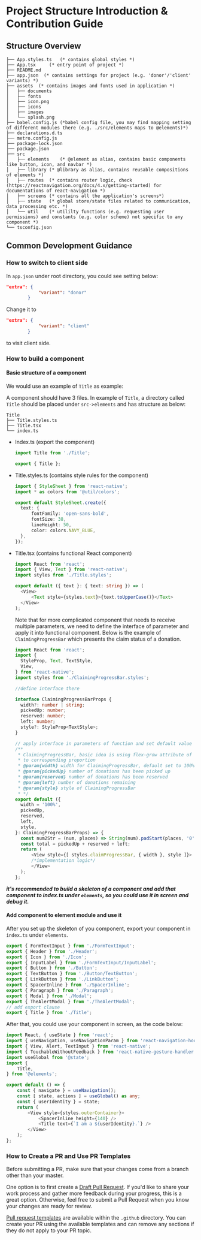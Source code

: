 # Project Structure Introduction & Contribution Guide

## Structure Overview

```shell
├── App.styles.ts	(* contains global styles *)
├── App.tsx 	(* entry point of project *)
├── README.md
├── app.json  (* contains settings for project (e.g. 'donor'/'client' variants) *)
├── assets  (* contains images and fonts used in application *)
│   ├── documents
│   ├── fonts
│   ├── icon.png
│   ├── icons
│   ├── images
│   └── splash.png
├── babel.config.js	(*babel config file, you may find mapping setting of different modules there (e.g. ./src/elements maps to @elements)*)
├── declarations.d.ts
├── metro.config.js
├── package-lock.json
├── package.json
├── src
│   ├── elements	(* @element as alias, contains basic components like button, icon, and navbar *)
│   ├── library	(* @library as alias, contains reusable compositions of elements *)
│   ├── routes	(* contains router logic, check (https://reactnavigation.org/docs/4.x/getting-started) for documentations of react-navigation *)
│   ├── screens	(* contains all the application's screens*)
│   ├── state	(* global store/state files related to communication, data processing etc. *)
│   └── util	(* utililty functions (e.g. requesting user permissions) and constants (e.g. color scheme) not specific to any component *)
└── tsconfig.json
```

## Common Development Guidance

### How to switch to client side

In `app.json` under root directory, you could see setting below:

``` json
"extra": {
			"variant": "donor"
		}
```

Change it to 

```json
"extra": {
			"variant": "client"
		}
```

to visit client side.

### How to build a component

#### Basic structure of a component

We would use an example of  `Title` as example:

A component should have 3 files. In example of `Title`, a directory called `Title` should be placed under `src->elements` and has structure as below:

```shell
Title
├── Title.styles.ts
├── Title.tsx
└── index.ts
```

- Index.ts (export the component)

  ``` typescript
  import Title from './Title';
  
  export { Title };
  ```

- Title.styles.ts (contains style rules for the component)

  ``` typescript
  import { StyleSheet } from 'react-native';
  import * as colors from '@util/colors';
  
  export default StyleSheet.create({
  	text: {
  		fontFamily: 'open-sans-bold',
  		fontSize: 38,
  		lineHeight: 50,
  		color: colors.NAVY_BLUE,
  	},
  });
  
  ```

- Title.tsx (contains functional React component)

  ``` typescript
  import React from 'react';
  import { View, Text } from 'react-native';
  import styles from './Title.styles';
  
  export default ({ text }: { text: string }) => (
  	<View>
  		<Text style={styles.text}>{text.toUpperCase()}</Text>
  	</View>
  );
  ```

  Note that for more complicated component that needs to receive multiple parameters, we need to define the interface of parameter and apply it into functional component. Below is the example of `ClaimingProgressBar` which presents the claim status of a donation.

  ``` typescript
  import React from 'react';
  import {
  	StyleProp, Text, TextStyle,
  	View,
  } from 'react-native';
  import styles from './ClaimingProgressBar.styles';
  
  //define interface there
  
  interface ClaimingProgressBarProps {
  	width?: number | string;
  	pickedUp: number;
  	reserved: number;
  	left: number;
  	style?: StyleProp<TextStyle>;
  }
  
  // apply interface in parameters of function and set default value
  /**
   * ClaimingProgressBar, basic idea is using flex-grow attribute of element to stretch bars
   * to corresponding proportion
   * @param{width} width for ClaimingProgressBar, default set to 100%
   * @param{pickedUp} number of donations has been picked up
   * @param{reserved} number of donations has been reserved
   * @param{left} number of donations remaining
   * @param{style} style of ClaimingProgressBar
   * */
  export default ({
  	width = '100%',
  	pickedUp,
  	reserved,
  	left,
  	style,
  }: ClaimingProgressBarProps) => {
  	const num2Str = (num, places) => String(num).padStart(places, '0');
  	const total = pickedUp + reserved + left;
  	return (
  		<View style={[ styles.claimProgressBar, { width }, style ]}>
  		/*implementation logic*/
  		</View>
  	);
  };
  
  
  ```

***it's recommended to build a skeleton of a component and add that component to index.ts under `elements`, so you could use it in screen and debug it.***

#### Add component to element module and use it

After you set up the skeleton of you component, export your component in `index.ts` under `elements`.

``` typescript
export { FormTextInput } from './FormTextInput';
export { Header } from './Header';
export { Icon } from './Icon';
export { InputLabel } from './FormTextInput/InputLabel';
export { Button } from './Button';
export { TextButton } from './Button/TextButton';
export { LinkButton } from './LinkButton';
export { SpacerInline } from './SpacerInline';
export { Paragraph } from './Paragraph';
export { Modal } from './Modal';
export { TheAlertModal } from './TheAlertModal';
// add export clause
export { Title } from './Title';
```

After that, you could use your component in screen, as the code below:

``` typescript
import React, { useState } from 'react';
import { useNavigation, useNavigationParam } from 'react-navigation-hooks';
import { View, Alert, TextInput } from 'react-native';
import { TouchableWithoutFeedback } from 'react-native-gesture-handler';
import useGlobal from '@state';
import {
	Title,
} from '@elements';

export default () => {
	const { navigate } = useNavigation();
	const [ state, actions ] = useGlobal() as any;
	const { userIdentity } = state;
	return (
		<View style={styles.outerContainer}>
			<SpacerInline height={140} />
			<Title text={`I am a ${userIdentity}.`} />
		</View>
	);
};

```

### How to Create a PR and Use PR Templates

Before submitting a PR, make sure that your changes come from a branch other than your master.

One option is to first create a [Draft Pull Request](9https://github.blog/2019-02-14-introducing-draft-pull-requests/). If you'd like to share your work process and gather more feedback during your progress, this is a great option. Otherwise, feel free to submit a Pull Request when you know your changes are ready for review.

[Pull request templates](https://github.com/FoodIsLifeBGP/banana-rn/tree/master/.github/PULL_REQUEST_TEMPLATE) are available within the `.github` directory. You can create your PR using the available templates and can remove any sections if they do not apply to your PR topic.
